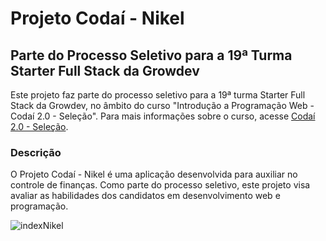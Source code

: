 # Projeto Codaí - Nikel
## Parte do Processo Seletivo para a 19ª Turma Starter Full Stack da Growdev

Este projeto faz parte do processo seletivo para a 19ª turma Starter Full Stack da Growdev, no âmbito do curso "Introdução a Programação Web - Codaí 2.0 - Seleção". Para mais informações sobre o curso, acesse [Codaí 2.0 - Seleção](https://plataforma.growdev.com.br/curso/codai).

### Descrição
O Projeto Codaí - Nikel é uma aplicação desenvolvida para auxiliar no controle de finanças. Como parte do processo seletivo, este projeto visa avaliar as habilidades dos candidatos em desenvolvimento web e programação.

![indexNikel](https://github.com/JoannaBraccini/Projeto-Coda-Nikel---Growdev/assets/47434139/ae528a77-85c3-4c23-b6af-ecbd908c0be9)
